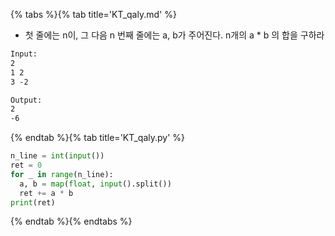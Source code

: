 {% tabs %}{% tab title='KT_qaly.md' %}

* 첫 줄에는 n이, 그 다음 n 번째 줄에는 a, b가 주어진다. n개의 a * b 의 합을 구하라

```txt
Input:
2
1 2
3 -2

Output:
2
-6
```

{% endtab %}{% tab title='KT_qaly.py' %}

```py
n_line = int(input())
ret = 0
for _ in range(n_line):
  a, b = map(float, input().split())
  ret += a * b
print(ret)
```

{% endtab %}{% endtabs %}

